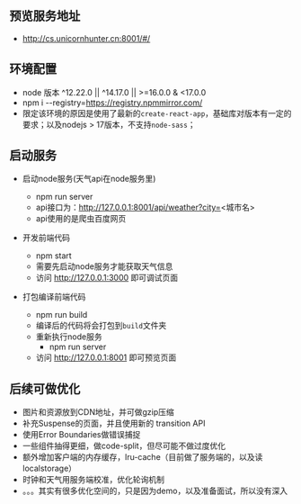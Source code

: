 ## 预览服务地址
- http://cs.unicornhunter.cn:8001/#/

## 环境配置
- node 版本 ^12.22.0 || ^14.17.0 || >=16.0.0 & <17.0.0
- npm i --registry=https://registry.npmmirror.com/
- 限定该环境的原因是使用了最新的`create-react-app`，基础库对版本有一定的要求；以及nodejs > 17版本，不支持`node-sass`；

## 启动服务
- 启动node服务(天气api在node服务里)
    - npm run server
    - api接口为：http://127.0.0.1:8001/api/weather?city=<城市名>
    - api使用的是爬虫百度网页

- 开发前端代码
    - npm start
    - 需要先启动node服务才能获取天气信息
    - 访问 http://127.0.0.1:3000 即可调试页面

- 打包编译前端代码
    - npm run build
    - 编译后的代码将会打包到`build`文件夹
    - 重新执行node服务
        - npm run server
    - 访问 http://127.0.0.1:8001 即可预览页面

## 后续可做优化
- 图片和资源放到CDN地址，并可做gzip压缩
- 补充Suspense的页面，并且使用新的 transition API
- 使用Error Boundaries做错误捕捉
- 一些组件抽得更细，做code-split，但尽可能不做过度优化
- 额外增加客户端的内存缓存，lru-cache（目前做了服务端的，以及读localstorage）
- 时钟和天气用服务端校准，优化轮询机制
- 。。。其实有很多优化空间的，只是因为demo，以及准备面试，所以没有深入

